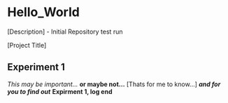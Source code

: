 # Hello_World
[Description] - Initial Repository test run

[Project Title]

## Experiment 1
*This may be important...*
**or maybe not...**
[Thats for me to know...]
___and for you to find out___
**Expirment 1, log end**

